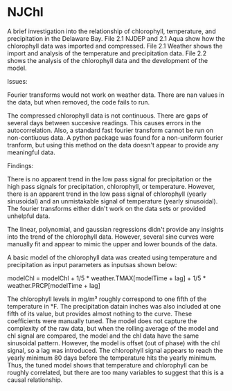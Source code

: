 # NJChl
A brief investigation into the relationship of chlorophyll, temperature, and precipitation in the Delaware Bay. File 2.1 NJDEP and 2.1 Aqua show how the chlorophyll data was imported and compressed. File 2.1 Weather shows the import and analysis of the temperature and precipitation data. File 2.2 shows the analysis of the chlorophyll data and the development of the model.

Issues:

Fourier transforms would not work on weather data. There are nan values in the data, but when removed, the code fails to run. 

The compressed chlorophyll data is not continuous. There are gaps of several days between succesive readings. This causes errors in the autocorrelation. Also, a standard fast fourier transform cannot be run on non-contiuous data. A python package was found for a non-uniform fourier tranform, but using this method on the data doesn't appear to provide any meaningful data.

Findings:

There is no apparent trend in the low pass signal for precipitation or the high pass signals for precipitation, chlorophyll, or temperature. However, there is an apparent trend in the low pass signal of chlorophyll (yearly sinusoidal) and an unmistakable signal of temperature (yearly sinusoidal). The fourier transforms either didn't work on the data sets or provided unhelpful data.

The linear, polynomial, and gaussian regressions didn't provide any insights into the trend of the chlorophyll data. However, several sine curves were manually fit and appear to mimic the upper and lower bounds of the data.

A basic model of the chlorophyll data was created using temperature and precipitation as input parameters as inputsas shown below:

modelChl = modelChl + 1/5 * weather.TMAX[modelTime + lag] + 1/5 * weather.PRCP[modelTime + lag]

The chlorophyll levels in mg/m³ roughly correspond to one fifth of the temperature in °F. The precipitation datain inches was also included at one fifth of its value, but provides almost nothing to the curve. These coefficients were manually tuned. The model does not capture the complexity of the raw data, but when the rolling average of the model and chl signal are compared, the model and the chl data have the same sinusoidal pattern. However, the model is offset (out of phase) with the chl signal, so a lag was introduced. The chlorophyll signal appears to reach the yearly minimum 80 days before the temperature hits the yearly minimum. Thus, the tuned model shows that temperature and chlorophyll can be roughly correlated, but there are too many variables to suggest that this is a causal relationship. 
